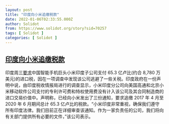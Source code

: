 ```yaml
---
layout: post
title: "印度向小米追缴税款"
date: 2022-01-06T02:33:55.000Z
author: Solidot
from: https://www.solidot.org/story?sid=70257
tags: [ Solidot ]
categories: [ Solidot ]
---
```

<!--1641436435000-->
[印度向小米追缴税款](https://www.solidot.org/story?sid=70257)
------

<div>
印度周三<a href="https://cn.reuters.com/article/india-xiaomi-tax-0106-idCNKBS2JG03I?il=0" target="_blank">要求</a>中国智能手机巨头小米印度子公司支付 65.3 亿卢比(约合 8,780 万美元)的进口税，因在一项调查中发现该公司逃避了一些关税。印度政府在一份声明中说，由印度税收情报局进行的调查显示，小米印度分公司向美国高通和北京小米移动软件公司支付的专利许可费和特权使用费没有计入该公司及其合同制造商的进口交易价值中。声明称，已经向小米发出了三份通知，要求追缴 2017 年 4 月至 2020 年 6 月期间总计 65.3 亿卢比的税款。“小米印度非常重视，确保我们遵守所有印度法律。我们目前正在详细审查该通知。作为一家负责任的公司，我们将向有关部门提供所有必要的文件，”该公司表示。
</div>
